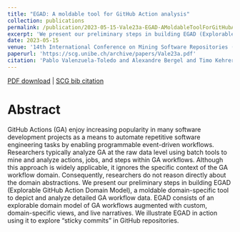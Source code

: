 ```yaml
---
title: "EGAD: A moldable tool for GitHub Action analysis"
collection: publications
permalink: /publication/2023-05-15-Vale23a-EGAD-AMoldableToolForGitHubActionAnalysis
excerpt: 'We present our preliminary steps in building EGAD (Explorable GitHub Action Domain Model), a moldable domain-specific tool to depict and analyze detailed GA workflow data.'
date: 2023-05-15
venue: '14th International Conference on Mining Software Repositories (MSR 2023)'
paperurl: 'https://scg.unibe.ch/archive/papers/Vale23a.pdf'
citation: 'Pablo Valenzuela-Toledo and Alexandre Bergel and Timo Kehrer and Oscar Nierstrasz, EGAD: A moldable tool for GitHub Action analysis, Proceedings of the 14th International Conference on Mining Software Repositories (MSR '23), 2023.'
---
```


[PDF download](https://scg.unibe.ch/archive/papers/Vale23a.pdf)
| [SCG bib citation](https://scg.unibe.ch/scgbib/?query=Vale23a&filter=Year)

# Abstract

GitHub Actions (GA) enjoy increasing popularity in many software
development projects as a means to automate repetitive software
engineering tasks by enabling programmable event-driven workflows.
Researchers typically analyze GA at the raw data level using batch
tools to mine and analyze actions, jobs, and steps within GA
workflows. Although this approach is widely applicable, it ignores
the specific context of the GA workflow domain. Consequently,
researchers do not reason directly about the domain abstractions. We
present our preliminary steps in building EGAD (Explorable GitHub
Action Domain Model), a moldable domain-specific tool to depict and
analyze detailed GA workflow data. EGAD consists of an explorable
domain model of GA workflows augmented with custom, domain-specific
views, and live narratives. We illustrate EGAD in action using it
to explore “sticky commits” in GitHub repositories.
